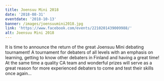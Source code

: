```yaml
---
title: Joensuu Mini 2018
date: '2018-08-31'
eventdate: '2018-10-13'
banner: /images/joensuumini2018.jpg
link: 'https://www.facebook.com/events/2210201439009988/'
alt: Joensuu Mini 2018
---
```

It is time to announce the return of the great Joensuu Mini debating tournament! A tournament for debaters of all levels with an emphasis on learning, getting to know other debaters in Finland and having a great time! At the same time a quality CA team and wonderful prizes will serve as a great reason for more experienced debaters to come and test their skills once again...
